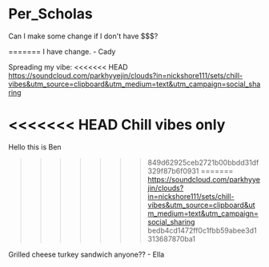 # Per_Scholas

Can I make some change if I don't have $$$?


=======
I have change. - Cady


Spreading my vibe:
<<<<<<< HEAD
https://soundcloud.com/parkhyyejin/clouds?in=nickshore111/sets/chill-vibes&utm_source=clipboard&utm_medium=text&utm_campaign=social_sharing

<<<<<<< HEAD
Chill vibes only
=======
Hello this is Ben
>>>>>>> 849d62925ceb2721b00bbdd31df329f87b6f0931
=======
https://soundcloud.com/parkhyyejin/clouds?in=nickshore111/sets/chill-vibes&utm_source=clipboard&utm_medium=text&utm_campaign=social_sharing
>>>>>>> bedb4cd1472ff0c1fbb59abee3d1313687870ba1


Grilled cheese turkey sandwich anyone?? - Ella
